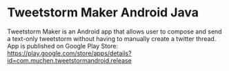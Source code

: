 # Tweetstorm Maker Android Java
Tweetstorm Maker is an Android app that allows user to compose and send a text-only tweetstorm without having to manually create a twitter thread.
App is published on Google Play Store: https://play.google.com/store/apps/details?id=com.muchen.tweetstormandroid.release
